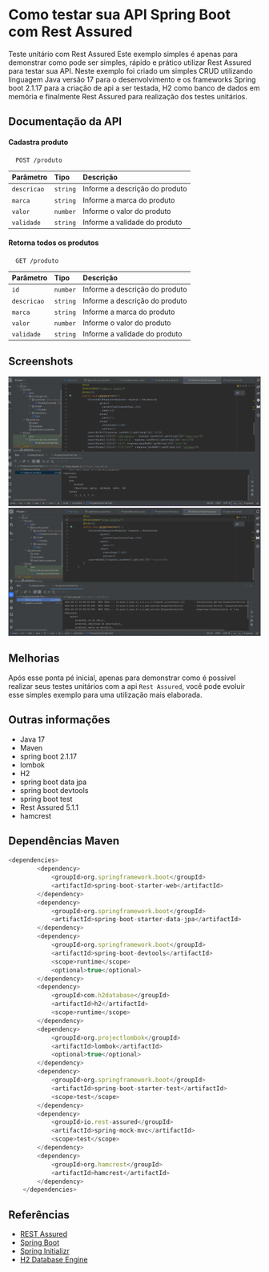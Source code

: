 # Como testar sua API Spring Boot com Rest Assured
Teste unitário com Rest Assured
Este exemplo simples é apenas para demonstrar como pode ser simples, rápido e prático utilizar Rest Assured para testar sua API. 
Neste exemplo foi criado um simples CRUD utilizando linguagem Java versão 17 para o desenvolvimento e os frameworks Spring boot 2.1.17 para a criação de api a ser testada, H2 como banco de dados em memória e finalmente Rest Assured para realização dos testes unitários.

## Documentação da API

#### Cadastra produto

```http
  POST /produto
```

| Parâmetro   | Tipo       | Descrição                           |
| :---------- | :--------- | :---------------------------------- |
| `descricao` | `string` | Informe a descrição do produto|
| `marca` | `string` | Informe a marca do produto|
| `valor` | `number` | Informe o valor do produto|
| `validade` | `string` | Informe a validade do produto|

#### Retorna todos os produtos

```http
  GET /produto
```

| Parâmetro   | Tipo       | Descrição                                   |
| :---------- | :--------- | :------------------------------------------ |
| `id` | `number` | Informe a descrição do produto|
| `descricao` | `string` | Informe a descrição do produto|
| `marca` | `string` | Informe a marca do produto|
| `valor` | `number` | Informe o valor do produto|
| `validade` | `string` | Informe a validade do produto|

## Screenshots

![Test Order 1](https://raw.githubusercontent.com/guttomarttins/crud-springboot-h2-restassured/main/print01.png)
![Test Order 1](https://raw.githubusercontent.com/guttomarttins/crud-springboot-h2-restassured/main/print02.png)

## Melhorias

Após esse ponta pé inicial, apenas para demonstrar como é possível realizar seus testes unitários com a api `Rest Assured`, você pode evoluir esse simples exemplo para uma utilização mais elaborada.

## Outras informações

- Java 17
- Maven
- spring boot 2.1.17
- lombok
- H2
- spring boot data jpa
- spring boot devtools
- spring boot test
- Rest Assured 5.1.1
- hamcrest

## Dependências Maven

```javascript
<dependencies>
		<dependency>
			<groupId>org.springframework.boot</groupId>
			<artifactId>spring-boot-starter-web</artifactId>
		</dependency>
		<dependency>
			<groupId>org.springframework.boot</groupId>
			<artifactId>spring-boot-starter-data-jpa</artifactId>
		</dependency>
		<dependency>
			<groupId>org.springframework.boot</groupId>
			<artifactId>spring-boot-devtools</artifactId>
			<scope>runtime</scope>
			<optional>true</optional>
		</dependency>
		<dependency>
			<groupId>com.h2database</groupId>
			<artifactId>h2</artifactId>
			<scope>runtime</scope>
		</dependency>
		<dependency>
			<groupId>org.projectlombok</groupId>
			<artifactId>lombok</artifactId>
			<optional>true</optional>
		</dependency>
		<dependency>
			<groupId>org.springframework.boot</groupId>
			<artifactId>spring-boot-starter-test</artifactId>
			<scope>test</scope>
		</dependency>
		<dependency>
			<groupId>io.rest-assured</groupId>
			<artifactId>spring-mock-mvc</artifactId>
			<scope>test</scope>
		</dependency>
		<dependency>
			<groupId>org.hamcrest</groupId>
			<artifactId>hamcrest</artifactId>
		</dependency>
	</dependencies>
```

## Referências

 - [REST Assured](https://rest-assured.io/)
 - [Spring Boot](https://spring.io/projects/spring-boot/)
 - [Spring Initializr](https://start.spring.io/)
 - [H2 Database Engine](https://h2database.com/html/main.html)

